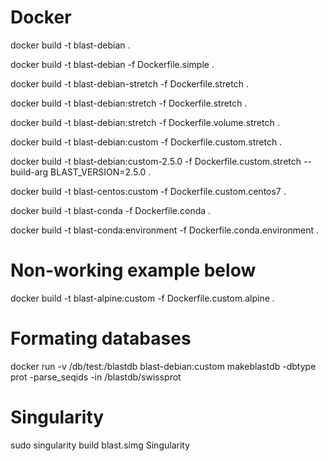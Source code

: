 # Docker

docker build -t blast-debian .

docker build -t blast-debian -f Dockerfile.simple .

docker build -t blast-debian-stretch -f Dockerfile.stretch .

docker build -t blast-debian:stretch -f Dockerfile.stretch .

docker build -t blast-debian:stretch -f Dockerfile.volume.stretch .

docker build -t blast-debian:custom -f Dockerfile.custom.stretch .

docker build -t blast-debian:custom-2.5.0 -f Dockerfile.custom.stretch --build-arg BLAST_VERSION=2.5.0 .

docker build -t blast-centos:custom -f Dockerfile.custom.centos7 .

docker build -t blast-conda -f Dockerfile.conda .

docker build -t blast-conda:environment -f Dockerfile.conda.environment .

# Non-working example below
docker build -t blast-alpine:custom -f Dockerfile.custom.alpine .

# Formating databases

docker run -v /db/test:/blastdb  blast-debian:custom makeblastdb -dbtype prot -parse_seqids -in /blastdb/swissprot

# Singularity

sudo singularity build blast.simg Singularity


